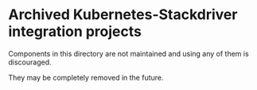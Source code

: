 # Archived Kubernetes-Stackdriver integration projects

Components in this directory are not maintained and using any of them is
discouraged.

They may be completely removed in the future.
